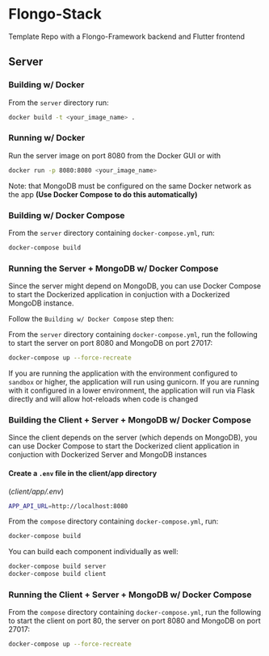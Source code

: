 # Flongo-Stack

Template Repo with a Flongo-Framework backend and Flutter frontend

## Server

### Building w/ Docker

From the `server` directory run:

```sh
docker build -t <your_image_name> .
```

### Running w/ Docker

Run the server image on port 8080 from the Docker GUI or with

```sh
docker run -p 8080:8080 <your_image_name>
```

Note: that MongoDB must be configured on the same Docker network as the app **(Use Docker Compose to do this automatically)**

### Building w/ Docker Compose

From the `server` directory containing `docker-compose.yml`, run:

```sh
docker-compose build
```

### Running the Server + MongoDB w/ Docker Compose

Since the server might depend on MongoDB, you can use Docker Compose to start the Dockerized application in conjuction with a Dockerized MongoDB instance.

Follow the `Building w/ Docker Compose` step then:

From the `server` directory containing `docker-compose.yml`, run the following to start the server on port 8080 and MongoDB on port 27017:

```sh
docker-compose up --force-recreate
```

If you are running the application with the environment configured to `sandbox` or higher, the application will run using gunicorn. If you are running with it configured in a lower environment, the application will run via Flask directly and will allow hot-reloads when code is changed

### Building the Client + Server + MongoDB w/ Docker Compose

Since the client depends on the server (which depends on MongoDB), you can use Docker Compose to start the Dockerized client application in conjuction with Dockerized Server and MongoDB instances

#### Create a `.env` file in the client/app directory

(_client/app/.env_)

```sh
APP_API_URL=http://localhost:8080
```

From the `compose` directory containing `docker-compose.yml`, run:

```sh
docker-compose build
```

You can build each component individually as well:

```sh
docker-compose build server
docker-compose build client
```

### Running the Client + Server + MongoDB w/ Docker Compose

From the `compose` directory containing `docker-compose.yml`, run the following to start the client on port 80, the server on port 8080 and MongoDB on port 27017:

```sh
docker-compose up --force-recreate
```
